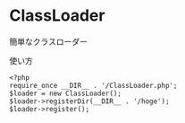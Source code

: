 ClassLoader
===========

簡単なクラスローダー

使い方

```php5:bootstrap.php
<?php
require_once __DIR__ . '/ClassLoader.php';
$loader = new ClassLoader();
$loader->registerDir(__DIR__ . '/hoge');
$loader->register();
```
